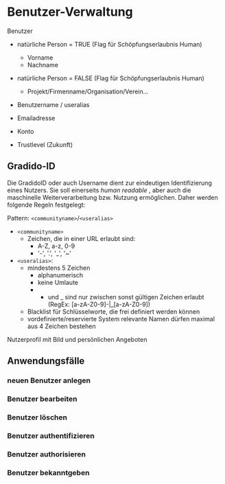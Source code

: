 # Benutzer-Verwaltung

Benutzer

* natürliche Person = TRUE (Flag für Schöpfungserlaubnis Human)

  * Vorname
  * Nachname
* natürliche Person = FALSE (Flag für Schöpfungserlaubnis Human)

  * Projekt/Firmenname/Organisation/Verein...
* Benutzername / useralias
* Emailadresse
* Konto
* Trustlevel (Zukunft)

## Gradido-ID

Die GradidoID oder auch Username dient zur eindeutigen Identifizierung eines Nutzers. Sie soll einerseits *human readable* , aber auch die maschinelle Weiterverarbeitung bzw. Nutzung ermöglichen. Daher werden folgende Regeln festgelegt:

Pattern:  `<communityname>`/`<useralias>`

* `<communityname>`
  - Zeichen, die in einer URL erlaubt sind:
    * A-Z, a-z, 0-9
    * '-', '.', '_', '~'
* `<useralias>`:
  - mindestens 5 Zeichen
    * alphanumerisch
    * keine Umlaute
    * - und \_ sind nur zwischen sonst gültigen Zeichen erlaubt (RegEx: [a-zA-Z0-9]-|_[a-zA-Z0-9])
  - Blacklist für Schlüsselworte, die frei definiert werden können
  - vordefinierte/reservierte System relevante Namen dürfen maximal aus 4 Zeichen bestehen


Nutzerprofil mit Bild und persönlichen Angeboten

## Anwendungsfälle

### neuen Benutzer anlegen

### Benutzer bearbeiten

### Benutzer löschen

### Benutzer authentifizieren

### Benutzer authorisieren

### Benutzer bekanntgeben
